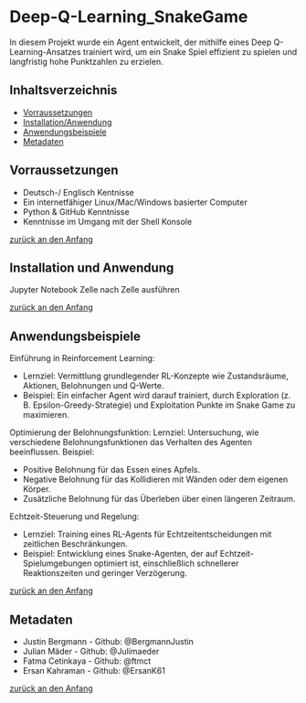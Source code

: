 
# Deep-Q-Learning_SnakeGame
In diesem Projekt wurde ein Agent entwickelt, der mithilfe eines Deep Q-Learning-Ansatzes trainiert wird, um ein Snake Spiel effizient zu spielen und langfristig hohe Punktzahlen zu erzielen.


## Inhaltsverzeichnis

- [Vorraussetzungen](#Vorraussetzungen)
- [Installation/Anwendung](#Installation/Anwendung)
- [Anwendungsbeispiele](#Anwendungsbeispiele)
- [Metadaten](#Metadaten)


## Vorraussetzungen
- Deutsch-/ Englisch Kentnisse 
- Ein internetfähiger Linux/Mac/Windows basierter Computer
- Python & GitHub Kenntnisse 
- Kenntnisse im Umgang mit der Shell Konsole


[zurück an den Anfang](#Deep-Q-Learning_SnakeGame)


## Installation und Anwendung

Jupyter Notebook Zelle nach Zelle ausführen


[zurück an den Anfang](#Deep-Q-Learning_SnakeGame)

  

## Anwendungsbeispiele

Einführung in Reinforcement Learning:
- Lernziel: Vermittlung grundlegender RL-Konzepte wie Zustandsräume, Aktionen, Belohnungen und Q-Werte.
- Beispiel: Ein einfacher Agent wird darauf trainiert, durch Exploration (z. B. Epsilon-Greedy-Strategie) und Exploitation Punkte im Snake Game zu maximieren.

Optimierung der Belohnungsfunktion:
Lernziel: Untersuchung, wie verschiedene Belohnungsfunktionen das Verhalten des Agenten beeinflussen.
Beispiel:
- Positive Belohnung für das Essen eines Apfels.
- Negative Belohnung für das Kollidieren mit Wänden oder dem eigenen Körper.
- Zusätzliche Belohnung für das Überleben über einen längeren Zeitraum.

Echtzeit-Steuerung und Regelung:
- Lernziel: Training eines RL-Agents für Echtzeitentscheidungen mit zeitlichen Beschränkungen.
- Beispiel: Entwicklung eines Snake-Agenten, der auf Echtzeit-Spielumgebungen optimiert ist, einschließlich schnellerer Reaktionszeiten und geringer Verzögerung.



[zurück an den Anfang](#Deep-Q-Learning_SnakeGame)



## Metadaten


- Justin Bergmann - Github: @BergmannJustin
- Julian Mäder - Github: @Julimaeder
- Fatma Cetinkaya - Github: @ftmct
- Ersan Kahraman - Github: @ErsanK61


[zurück an den Anfang](#Write-o-mat)
